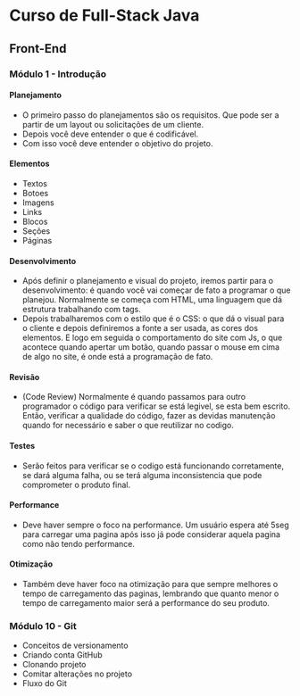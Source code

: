 # Curso de Full-Stack Java
## Front-End

### Módulo 1 - Introdução
 #### Planejamento
 - O primeiro passo do planejamentos são os requisitos. Que pode ser a partir de um layout ou solicitações de um cliente.
 - Depois você deve entender o que é codificável.
 - Com isso você deve entender o objetivo do projeto.
#### Elementos
 - Textos
 - Botoes
 - Imagens
 - Links
 - Blocos
 - Seções
 - Páginas
#### Desenvolvimento
 - Após definir o planejamento e visual do projeto, iremos partir para o desenvolvimento: é quando você vai começar de fato a programar o que planejou. Normalmente se começa com HTML, uma linguagem que dá estrutura trabalhando com tags. 
 - Depois trabalharemos com o estilo que é o CSS: o que dá o visual para o cliente e depois definiremos a fonte a ser usada, as cores dos elementos. E logo em seguida o comportamento do site com Js, o que acontece quando apertar um botão, quando passar o mouse em cima de algo no site, é onde está a programação de fato.
#### Revisão
 - (Code Review) Normalmente é quando passamos para outro programador o código para verificar se está legivel, se esta bem escrito. Então, verificar a qualidade do código, fazer as devidas manutenção quando for necessário e saber o que reutilizar no codigo.
#### Testes
 - Serão feitos para verificar se o codigo está funcionando corretamente, se dará alguma falha, ou se terá alguma inconsistencia que pode comprometer o produto final.
#### Performance
 - Deve haver sempre o foco na performance. Um usuário espera até 5seg para carregar uma pagina após isso já pode considerar aquela pagina como não tendo performance.
#### Otimização
 - Também deve haver foco na otimização para que sempre melhores o tempo de carregamento das paginas, lembrando que quanto menor o tempo de carregamento maior será a performance do seu produto. 

### Módulo 10 - Git
 - Conceitos de versionamento
 - Criando conta GitHub
 - Clonando projeto
 - Comitar alterações no projeto
 - Fluxo do Git
